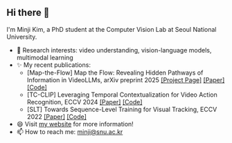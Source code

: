 ## Hi there 👋

I'm Minji Kim, a PhD student at the Computer Vision Lab at Seoul National University.

- 🔭 Research interests: video understanding, vision-language models, multimodal learning
- ✨ My recent publications:
  - [Map-the-Flow] Map the Flow: Revealing Hidden Pathways of Information in VideoLLMs, arXiv preprint 2025 [[Project Page]](https://map-the-flow.github.io/) [[Paper]](https://arxiv.org/abs/2510.13251) [[Code]](https://github.com/byminji/map-the-flow) 
  - [TC-CLIP] Leveraging Temporal Contextualization for Video Action Recognition, ECCV 2024 [[Paper]](https://arxiv.org/abs/2404.09490) [[Code]](https://github.com/naver-ai/tc-clip)
  - [SLT] Towards Sequence-Level Training for Visual Tracking, ECCV 2022 [[Paper]](https://arxiv.org/abs/2208.05810) [[Code]](https://github.com/byminji/SLTtrack)
- 😄 Visit [my website](https://byminji.github.io) for more information!
- 📫 How to reach me: minji@snu.ac.kr

